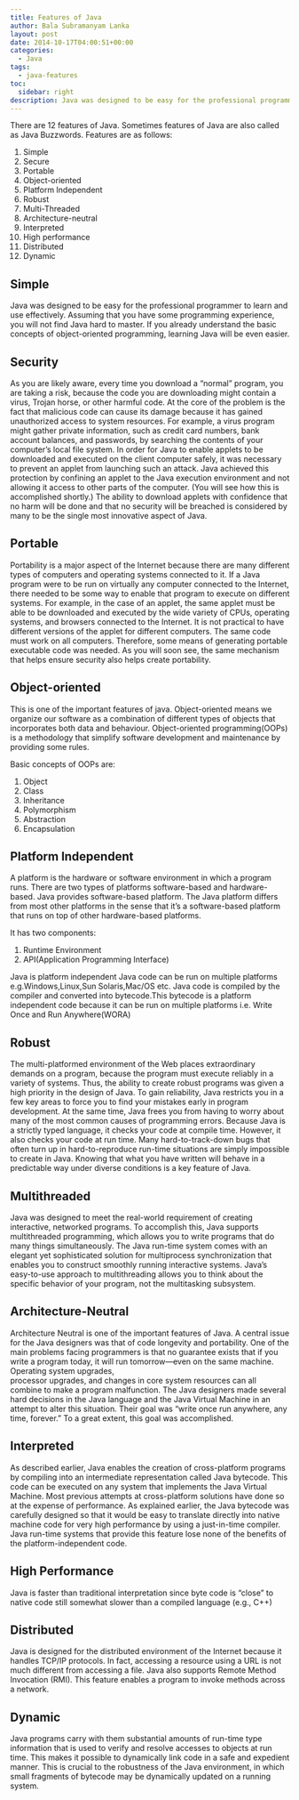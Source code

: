 ```yaml
---
title: Features of Java
author: Bala Subramanyam Lanka
layout: post
date: 2014-10-17T04:00:51+00:00
categories:
  - Java
tags:
  - java-features
toc:
  sidebar: right
description: Java was designed to be easy for the professional programmer to learn and use effectively. Assuming that you have some programming experience. There are 12 features of Java.
---
```

There are 12 features of Java. Sometimes features of Java are also called as Java Buzzwords. Features are as follows:

  1. Simple
  2. Secure
  3. Portable
  4. Object-oriented
  5. Platform Independent
  6. Robust
  7. Multi-Threaded
  8. Architecture-neutral
  9. Interpreted
 10. High performance
 11. Distributed
 12. Dynamic

## Simple

Java was designed to be easy for the professional programmer to learn and use effectively. Assuming that you have some programming experience, you will not find Java hard to master. If you already understand the basic concepts of object-oriented programming, learning Java will be even easier.

## Security

As you are likely aware, every time you download a “normal” program, you are taking a risk, because the code you are downloading might contain a virus, Trojan horse, or other harmful code. At the core of the problem is the fact that malicious code can cause its damage because it has gained unauthorized access to system resources. For example, a virus program might gather private information, such as credit card numbers, bank account balances, and passwords, by searching the contents of your computer’s local file system. In order for Java to enable applets to be downloaded and executed on the client computer safely, it was necessary to prevent an applet from launching such an attack. Java achieved this protection by confining an applet to the Java execution environment and not allowing it access to other parts of the computer. (You will see how this is accomplished shortly.) The ability to download applets with confidence that no harm will be done and that no security will be breached is considered by many to be the single most innovative aspect of Java.

## Portable

Portability is a major aspect of the Internet because there are many different types of computers and operating systems connected to it. If a Java program were to be run on virtually any computer connected to the Internet, there needed to be some way to enable that program to execute on different systems. For example, in the case of an applet, the same applet must be able to be downloaded and executed by the wide variety of CPUs, operating systems, and browsers connected to the Internet. It is not practical to have different versions of the applet for different computers. The same code must work on all computers. Therefore, some means of generating portable executable code was needed. As you will soon see, the same mechanism that helps ensure security also helps create portability.

## Object-oriented

This is one of the important features of java. Object-oriented means we organize our software as a combination of different types of objects that incorporates both data and behaviour. Object-oriented programming(OOPs) is a methodology that simplify software development and maintenance by providing some rules.

Basic concepts of OOPs are:

  1. Object
  2. Class
  3. Inheritance
  4. Polymorphism
  5. Abstraction
  6. Encapsulation

## Platform Independent

A platform is the hardware or software environment in which a program runs. There are two types of platforms software-based and hardware-based. Java provides software-based platform. The Java platform differs from most other platforms in the sense that it&#8217;s a software-based platform that runs on top of other hardware-based platforms.

It has two components:

  1. Runtime Environment
  2. API(Application Programming Interface)

Java is platform independent Java code can be run on multiple platforms e.g.Windows,Linux,Sun Solaris,Mac/OS etc. Java code is compiled by the compiler and converted into bytecode.This bytecode is a platform independent code because it can be run on multiple platforms i.e. Write Once and Run Anywhere(WORA)

## Robust

The multi-platformed environment of the Web places extraordinary demands on a program, because the program must execute reliably in a variety of systems. Thus, the ability to create robust programs was given a high priority in the design of Java. To gain reliability, Java restricts you in a few key areas to force you to find your mistakes early in program development. At the same time, Java frees you from having to worry about many of the most common causes of programming errors. Because Java is a strictly typed language, it checks your code at compile time. However, it also checks your code at run time. Many hard-to-track-down bugs that often turn up in hard-to-reproduce run-time situations are simply impossible to create in Java. Knowing that what you have written will behave in a predictable way under diverse conditions is a key feature of Java.

## Multithreaded

Java was designed to meet the real-world requirement of creating interactive, networked programs. To accomplish this, Java supports multithreaded programming, which allows you to write programs that do many things simultaneously. The Java run-time system comes with an elegant yet sophisticated solution for multiprocess synchronization that enables you to construct smoothly running interactive systems. Java’s easy-to-use approach to multithreading allows you to think about the specific behavior of your program, not the multitasking subsystem.

## Architecture-Neutral

Architecture Neutral is one of the important features of Java. A central issue for the Java designers was that of code longevity and portability. One of the main problems facing programmers is that no guarantee exists that if you write a program today, it will run tomorrow—even on the same machine. Operating system upgrades,  
processor upgrades, and changes in core system resources can all combine to make a program malfunction. The Java designers made several hard decisions in the Java language and the Java Virtual Machine in an attempt to alter this situation. Their goal was “write once run anywhere, any time, forever.” To a great extent, this goal was accomplished.

## Interpreted

As described earlier, Java enables the creation of cross-platform programs by compiling into an intermediate representation called Java bytecode. This code can be executed on any system that implements the Java Virtual Machine. Most previous attempts at cross-platform solutions have done so at the expense of performance. As explained earlier, the Java bytecode was carefully designed so that it would be easy to translate directly into native machine code for very high performance by using a just-in-time compiler. Java run-time systems that provide this feature lose none of the benefits of the platform-independent code.

## High Performance

Java is faster than traditional interpretation since byte code is &#8220;close&#8221; to native code still somewhat slower than a compiled language (e.g., C++)

## Distributed

Java is designed for the distributed environment of the Internet because it handles TCP/IP protocols. In fact, accessing a resource using a URL is not much different from accessing a file. Java also supports Remote Method Invocation (RMI). This feature enables a program to invoke methods across a network.

## Dynamic

Java programs carry with them substantial amounts of run-time type information that is used to verify and resolve accesses to objects at run time. This makes it possible to dynamically link code in a safe and expedient manner. This is crucial to the robustness of the Java environment, in which small fragments of bytecode may be dynamically updated on a running system.